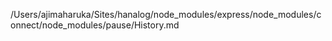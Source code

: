 /Users/ajimaharuka/Sites/hanalog/node_modules/express/node_modules/connect/node_modules/pause/History.md